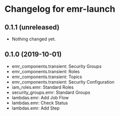 Changelog for emr-launch
=============================

0.1.1 (unreleased)
------------------

- Nothing changed yet.


0.1.0 (2019-10-01)
------------------
- emr_components.transient: Security Groups
- emr_components.transient: Roles
- emr_components.transient: Topics
- emr_components.transient: Security Configuration
- iam_roles.emr: Standard Roles
- security_groups.emr: Standard Groups
- lambdas.emr: Add Job Flow
- lambdas.emr: Check Status
- lambdas.emr: Add Step
